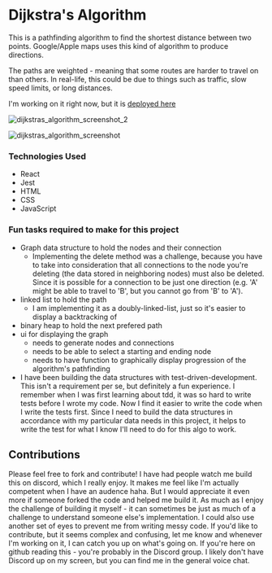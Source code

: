 # Dijkstra's Algorithm

This is a pathfinding algorithm to find the shortest distance between two points. Google/Apple maps uses this kind of algorithm to produce directions.

The paths are weighted - meaning that some routes are harder to travel on than others. In real-life, this could be due to things such as traffic, slow speed limits, or long distances.

I'm working on it right now, but it is [deployed here](https://dijkstras-algorithm.netlify.app/)

![dijkstras_algorithm_screenshot_2](https://user-images.githubusercontent.com/40727301/146002741-98d54ad6-b69d-44eb-99ae-c03c5cb7b05f.png)

![dijkstras_algorithm_screenshot](https://user-images.githubusercontent.com/40727301/146002770-12304e93-1c00-4e33-a14e-9dddae5924aa.png)

### Technologies Used
 * React
 * Jest
 * HTML
 * CSS
 * JavaScript

### Fun tasks required to make for this project

* Graph data structure to hold the nodes and their connection
  * Implementing the delete method was a challenge, because you have to take into consideration that all connections to the node you're deleting (the data stored in neighboring nodes) must also be deleted. Since it is possible for a connection to be just one direction (e.g. 'A' might be able to travel to 'B', but you cannot go from 'B' to 'A').
* linked list to hold the path
  * I am implementing it as a doubly-linked-list, just so it's easier to display a backtracking of  
* binary heap to hold the next prefered path
* ui for displaying the graph
  * needs to generate nodes and connections
  * needs to be able to select a starting and ending node
  * needs to have function to graphically display progression of the algorithm's pathfinding
* I have been building the data structures with test-driven-development. This isn't a requirement per se, but definitely a fun experience. I remember when I was first learning about tdd, it was so hard to write tests before I wrote my code. Now I find it easier to write the code when I write the tests first. Since I need to build the data structures in accordance with my particular data needs in this project, it helps to write the test for what I know I'll need to do for this algo to work.

## Contributions

Please feel free to fork and contribute!
I have had people watch me build this on discord, which I really enjoy.
It makes me feel like I'm actually competent when I have an audence haha. But I would appreciate it even more if someone forked the code and helped me build it.
As much as I enjoy the challenge of building it myself - it can sometimes be just as much of a challenge to understand someone else's implementation.
I could also use another set of eyes to prevent me from writing messy code.
If you'd like to contribute, but it seems complex and confusing, let me know and whenever I'm working on it, I can catch you up on what's going on.
If you're here on github reading this - you're probably in the Discord group. I likely don't have Discord up on my screen, but you can find me in the general voice chat.
